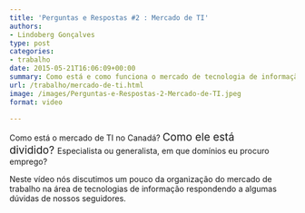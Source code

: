 ```yaml
---
title: 'Perguntas e Respostas #2 : Mercado de TI'
authors:
- Lindoberg Gonçalves
type: post
categories:
- trabalho
date: 2015-05-21T16:06:09+00:00
summary: Como está e como funciona o mercado de tecnologia de informação no Canadá?
url: /trabalho/mercado-de-ti.html
image: /images/Perguntas-e-Respostas-2-Mercado-de-TI.jpeg
format: video

---
```

Como está o mercado de TI no Canadá? <span style="font-size: 14pt; line-height: inherit;">Como ele está dividido? </span>Especialista ou generalista, em que domínios eu procuro emprego?

Neste vídeo nós discutimos um pouco da organização do mercado de trabalho na área de tecnologias de informação respondendo a algumas dúvidas de nossos seguidores.

&nbsp;